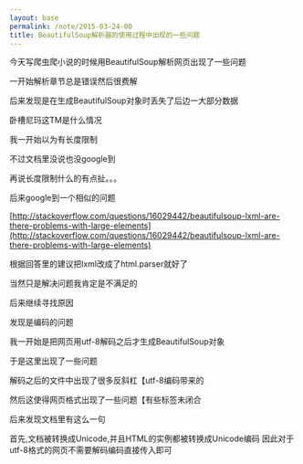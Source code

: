 ```yaml
---
layout: base
permalink: /note/2015-03-24-00
title: BeautifulSoup解析器的使用过程中出现的一些问题
---
```


今天写爬虫爬小说的时候用BeautifulSoup解析网页出现了一些问题

一开始解析章节总是错误然后很费解

后来发现是在生成BeautifulSoup对象时丢失了后边一大部分数据

卧槽尼玛这TM是什么情况

我一开始以为有长度限制

不过文档里没说也没google到

再说长度限制什么的有点扯。。。

后来google到一个相似的问题

[http://stackoverflow.com/questions/16029442/beautifulsoup-lxml-are-there-problems-with-large-elements](http://stackoverflow.com/questions/16029442/beautifulsoup-lxml-are-there-problems-with-large-elements)

根据回答里的建议把lxml改成了html.parser就好了

当然只是解决问题我肯定是不满足的

后来继续寻找原因

发现是编码的问题

我一开始是把网页用utf-8解码之后才生成BeautifulSoup对象

于是这里出现了一些问题

解码之后的文件中出现了很多反斜杠【utf-8编码带来的

然后这使得网页格式出现了一些问题【有些标签未闭合

后来发现文档里有这么一句

首先,文档被转换成Unicode,并且HTML的实例都被转换成Unicode编码
因此对于utf-8格式的网页不需要解码编码直接传入即可